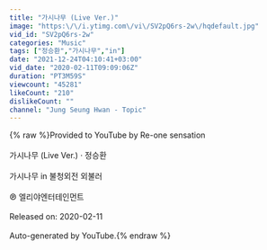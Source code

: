 ```yaml
---
title: "가시나무 (Live Ver.)"
image: "https:\/\/i.ytimg.com\/vi\/SV2pQ6rs-2w\/hqdefault.jpg"
vid_id: "SV2pQ6rs-2w"
categories: "Music"
tags: ["정승환","가시나무","in"]
date: "2021-12-24T04:10:41+03:00"
vid_date: "2020-02-11T09:09:06Z"
duration: "PT3M59S"
viewcount: "45281"
likeCount: "210"
dislikeCount: ""
channel: "Jung Seung Hwan - Topic"
---
```

{% raw %}Provided to YouTube by Re-one sensation<br /><br />가시나무 (Live Ver.) · 정승환<br /><br />가시나무 in 불청외전 외불러<br /><br />℗ 엘리야엔터테인먼트<br /><br />Released on: 2020-02-11<br /><br />Auto-generated by YouTube.{% endraw %}
